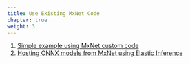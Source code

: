 ```yaml
--- 
title: Use Existing MxNet Code
chapter: true 
weight: 3 
---
```

 1. [Simple example using MxNet custom code](https://github.com/awslabs/amazon-sagemaker-examples/tree/master/sagemaker-python-sdk/mxnet_mnist)
 1. [Hosting ONNX models from MxNet using Elastic Inference](https://github.com/awslabs/amazon-sagemaker-examples/tree/master/sagemaker-python-sdk/mxnet_onnx_eia)

